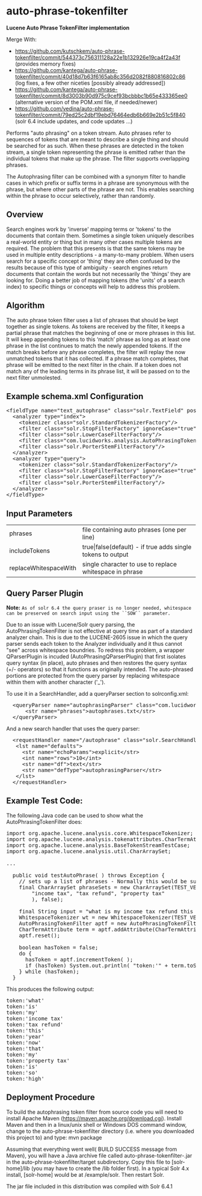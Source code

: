 auto-phrase-tokenfilter
=======================

**Lucene Auto Phrase TokenFilter implementation**

Merge With:
- https://github.com/kutschkem/auto-phrase-tokenfilter/commit/544373c756311128a22e1b132926e19ca4f2a43f
  (provides memory fixes)
- https://github.com/kantega/auto-phrase-tokenfilter/commit/40d18d7b63f6165ab8c356d2082f880816802c86
  (log fixes, a few other niceties [possibly already addressed])
- https://github.com/kantega/auto-phrase-tokenfilter/commit/8d3003b90d975c9cef93bcbbbc1b65e433365ee0
  (alternative version of the POM.xml file, if needed/newer)
- https://github.com/vedina/auto-phrase-tokenfilter/commit/79ed25c2dbf19ebd76464edb6b669e2b51c5f840
  (solr 6.4 include updates, and code updates ...)


Performs "auto phrasing" on a token stream. Auto phrases refer to sequences of tokens that
are meant to describe a single thing and should be searched for as such. When these phrases
are detected in the token stream, a single token representing the phrase is emitted rather than
the individual tokens that make up the phrase. The filter supports overlapping phrases.

The Autophrasing filter can be combined with a synonym filter to handle cases in which prefix or
suffix terms in a phrase are synonymous with the phrase, but where other parts of the phrase are
not. This enables searching within the phrase to occur selectively, rather than randomly.

Overview
--------

Search engines work by 'inverse' mapping terms or 'tokens' to the documents that contain
them. Sometimes a single token uniquely describes a real-world entity or thing but in many
other cases multiple tokens are required.  The problem that this presents is that the same
tokens may be used in multiple entity descriptions - a many-to-many problem. When users
search for a specific concept or 'thing' they are often confused by the results because of
this type of ambiguity - search engines return documents that contain the words but not
necessarily the 'things' they are looking for. Doing a better job of mapping tokens (the 'units'
of a search index) to specific things or concepts will help to address this problem.

Algorithm
---------

The auto phrase token filter uses a list of phrases that should be kept together as single 
tokens. As tokens are received by the filter, it keeps a partial phrase that matches 
the beginning of one or more phrases in this list.  It will keep appending tokens to this 
‘match’ phrase as long as at least one phrase in the list continues to match the newly 
appended tokens. If the match breaks before any phrase completes, the filter will replay 
the now unmatched tokens that it has collected. If a phrase match completes, that phrase 
will be emitted to the next filter in the chain.  If a token does not match any of the 
leading terms in its phrase list, it will be passed on to the next filter unmolested.

Example schema.xml Configuration
--------------------------------

<pre>
&lt;fieldType name="text_autophrase" class="solr.TextField" positionIncrementGap="100">
  &lt;analyzer type="index">
    &lt;tokenizer class="solr.StandardTokenizerFactory"/>
    &lt;filter class="solr.StopFilterFactory" ignoreCase="true" words="stopwords.txt" enablePositionIncrements="true" />
    &lt;filter class="solr.LowerCaseFilterFactory"/>
    &lt;filter class="com.lucidworks.analysis.AutoPhrasingTokenFilterFactory" phrases="autophrases.txt" includeTokens="true" />
    &lt;filter class="solr.PorterStemFilterFactory"/>
  &lt;/analyzer>
  &lt;analyzer type="query">
    &lt;tokenizer class="solr.StandardTokenizerFactory"/>
    &lt;filter class="solr.StopFilterFactory" ignoreCase="true" words="stopwords.txt" enablePositionIncrements="true" />
    &lt;filter class="solr.LowerCaseFilterFactory"/>
    &lt;filter class="solr.PorterStemFilterFactory"/>
  &lt;/analyzer>
&lt;/fieldType>
</pre>

Input Parameters
----------------

<table>
 <tr><td>phrases</td><td>file containing auto phrases (one per line)</td><tr>
 <tr><td>includeTokens</td><td>true|false(default) - if true adds single tokens to output</td></tr>
 <tr><td>replaceWhitespaceWith</td><td>single character to use to replace whitespace in phrase</td></tr>
</table>

Query Parser Plugin
--------------------

**Note:** `As of solr 6.4 the query praser is no longer needed, whitespace can be preserved on search input using the ``SOW`` parameter.`

Due to an issue with Lucene/Solr query parsing, the AutoPhrasingTokenFilter is not effective at query time as
part of a standard analyzer chain. This is due to the LUCENE-2605 issue in which the query parser sends each token
to the Analyzer individually and it thus cannot "see" across whitespace boundries. To redress this problem, a wrapper
QParserPlugin is incuded (AutoPhrasingQParserPlugin) that first isolates query syntax (in place), auto phrases and then 
restores the query syntax (+/- operators) so that it functions as originally intended. The auto-phrased portions are
protected from the query parser by replacing whitespace within them with another character ('_'). 

To use it in a SearchHandler, add a queryParser section to solrconfig.xml:

<pre>
  &lt;queryParser name="autophrasingParser" class="com.lucidworks.analysis.AutoPhrasingQParserPlugin" >
      &lt;str name="phrases">autophrases.txt&lt/str>
  &lt;/queryParser> 
</pre>

And a new search handler that uses the query parser:

<pre>
  &lt;requestHandler name="/autophrase" class="solr.SearchHandler">
   &lt;lst name="defaults">
     &lt;str name="echoParams">explicit&lt;/str>
     &lt;int name="rows">10&lt;/int>
     &lt;str name="df">text&lt;/str>
     &lt;str name="defType">autophrasingParser&lt;/str>
   &lt;/lst>
  &lt;/requestHandler>
</pre>

Example Test Code:
------------------

The following Java code can be used to show what the AutoPhrasingTokenFilter does:

<pre>
import org.apache.lucene.analysis.core.WhitespaceTokenizer;
import org.apache.lucene.analysis.tokenattributes.CharTermAttribute;
import org.apache.lucene.analysis.BaseTokenStreamTestCase;
import org.apache.lucene.analysis.util.CharArraySet;

...

  public void testAutoPhrase( ) throws Exception {
    // sets up a list of phrases - Normally this would be supplied by AutoPhrasingTokenFilterFactory
    final CharArraySet phraseSets = new CharArraySet(TEST_VERSION_CURRENT, Arrays.asList(
        "income tax", "tax refund", "property tax"
        ), false);
    	 
    final String input = "what is my income tax refund this year now that my property tax is so high";
    WhitespaceTokenizer wt = new WhitespaceTokenizer(TEST_VERSION_CURRENT, new StringReader(input));
    AutoPhrasingTokenFilter aptf = new AutoPhrasingTokenFilter( TEST_VERSION_CURRENT, wt, phraseSets, false );
    CharTermAttribute term = aptf.addAttribute(CharTermAttribute.class);
    aptf.reset();

    boolean hasToken = false;
    do {
      hasToken = aptf.incrementToken( );
      if (hasToken) System.out.println( "token:'" + term.toString( ) + "'" );
    } while (hasToken);
  }
</pre>

This produces the following output:

<pre>
token:'what'
token:'is'
token:'my'
token:'income tax'
token:'tax refund'
token:'this'
token:'year'
token:'now'
token:'that'
token:'my'
token:'property tax'
token:'is'
token:'so'
token:'high'
</pre>

Deployment Procedure
--------------------

To build the autophrasing token filter from source code you will need to install Apache Maven (https://maven.apache.org/download.cgi). Install Maven and then in a linux/unix shell or Windows DOS command window, change to the auto-phrase-tokenfilter directory (i.e. where you downloaded this project to) and type: mvn package

Assuming that everything went well( BUILD SUCCESS message from Maven), you will have a Java archive file called auto-phrase-tokenfilter-<version>.jar in the auto-phrase-tokenfilter/target subdirectory. Copy this file to [solr-home]/lib (you may have to create the /lib folder first). In a typical Solr 4.x install, [solr-home] would be at /example/solr. Then restart Solr.

The jar file included in this distribution was compiled with Solr 6.4.1